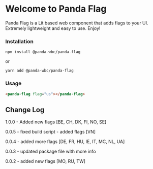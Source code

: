 # Welcome to Panda Flag
Panda Flag is a Lit based web component that adds flags to your UI. Extremely lightweight and easy to use.
Enjoy!

### Installation
```npm install @panda-wbc/panda-flag```

or 

```yarn add @panda-wbc/panda-flag```

### Usage

```html
<panda-flag flag="us"></panda-flag>
```

## Change Log

1.0.0 - Added new flags [BE, CH, DK, FI, NO, SE]

0.0.5 - fixed build script
	  - added flags [VN]

0.0.4 - added more flags [DE, FR, HU, IE, IT, MC, NL, UA]

0.0.3 - updated package file with more info

0.0.2 - added new flags [MO, RU, TW]
